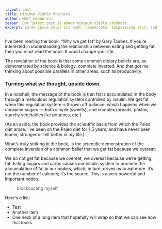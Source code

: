 ```yaml
---
layout: post
title: Minimum Viable Products
author: Matt Henderson
teaser: Our latest post is about minimum viable products.
excerpt: Lorem ipsum dolor sit amet, consectetur adipisicing elit, sed do eiusmod tempor incididunt ut labore et dolore magna aliqua. Ut enim ad minim veniam, quis nostrud exercitation ullamco laboris nisi ut aliquip ex ea commodo consequat. Duis aute irure dolor in reprehenderit in voluptate velit esse cillum dolore eu fugiat nulla pariatur. Excepteur sint occaecat cupidatat non proident, sunt in culpa qui officia deserunt mollit anim id est laborum.
---
```


I’ve been reading the book, “Why we get fat” by Gary Taubes. If you’re interested in understanding the relationship between eating and getting fat, then you must read the book. It could change your life.

The revelation of the book is that some common dietary beliefs are, as demonstrated by science & biology, complete inverted. And that got me thinking about possible parallels in other areas, such as productivity.

### Turning what we thought, upside down.

In a nutshell, the message of the book is that fat is accumulated in the body through a meticulous regulation system controlled by insulin. We get fat when this regulation system is thrown off balance, which happens when we consume sugars — both simple (sweets), and complex (breads, pastas, starchy vegetables like potatoes, etc.)

(As an aside, the book provides the scientific basis from which the Paleo diet arose. I’ve been on the Paleo diet for 1.5 years, and have never been leaner, stronger or felt better in my life.)

What’s truly striking in the book, is the scientific demonstration of the complete inversion of a common belief that we get fat because we overeat:

We do not get fat because we overeat; we overeat because we’re getting fat.
Eating sugars and carbs causes our insulin system to promote the accumulation of fat in our bodies, which, in turn, drives us to eat more. It’s not the number of calories; it’s the source. This is a very powerful and important notion.

> blockquoting myself

Here's a list:
* Test
* Another item
* One heck of a long item that hopefully will wrap so that we can see how that looks